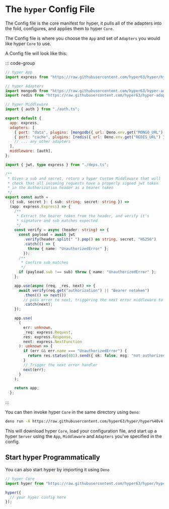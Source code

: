 # The `hyper` Config File

The Config file is the core manifest for hyper, it pulls all of the adapters into the fold, configures, and applies them to hyper `Core`.

The Config file is where you choose the `App` and set of `Adapters` you would like hyper `Core` to use.

A Config file will look like this:

::: code-group

```js [hyper.config.js]
// hyper App
import express from "https://raw.githubusercontent.com/hyper63/hyper/hyper-app-express%40v1.2.1/packages/app-express/mod.ts";

// hyper Adapters
import mongodb from "https://raw.githubusercontent.com/hyper63/hyper-adapter-mongodb/v3.3.0/mod.ts";
import redis from "https://raw.githubusercontent.com/hyper63/hyper-adapter-redis/v3.1.2/mod.js";

// hyper Middleware
import { auth } from "./auth.ts";

export default {
  app: express,
  adapters: [
    { port: "data", plugins: [mongodb({ url: Deno.env.get("MONGO_URL") })] },
    { port: "cache", plugins: [redis({ url: Deno.env.get("REDIS_URL") })] },
    // ... any other adapters
  ],
  middleware: [auth],
};
```

```ts [auth.ts]
import { jwt, type express } from "./deps.ts";

/**
 * Given a sub and secret, return a hyper Custom Middleware that will
 * check that all incoming requests have a properly signed jwt token
 * in the Authorization header as a bearer token
 */
export const auth =
  ({ sub, secret }: { sub: string; secret: string }) =>
  (app: express.Express) => {
    /**
     * Extract the bearer token from the header, and verify it's
     * signature and sub matches expected
     */
    const verify = async (header: string) => {
      const payload = await jwt
        .verify(header.split(" ").pop() as string, secret, "HS256")
        .catch(() => {
          throw { name: "UnauthorizedError" };
        });
      /**
       * Confirm sub matches
       */
      if (payload.sub !== sub) throw { name: "UnauthorizedError" };
    };

    app.use(async (req, _res, next) => {
      await verify(req.get("authorization") || "Bearer notoken")
        .then(() => next())
        // pass error to next, triggering the next error middleware to take over
        .catch(next);
    });

    app.use(
      (
        err: unknown,
        _req: express.Request,
        res: express.Response,
        next: express.NextFunction
      ): unknown => {
        if (err && err.name === "UnauthorizedError") {
          return res.status(401).send({ ok: false, msg: "not authorized" });
        }
        // Trigger the next error handler
        next(err);
      }
    );

    return app;
  };
```

:::

You can then invoke hyper `Core` in the same directory using `Deno`:

```sh
deno run -A https://raw.githubusercontent.com/hyper63/hyper/hyper%40v4.3.2/packages/core/mod.ts
```

This will download hyper `Core`, load your configuration file, and start up a hyper `Server` using the `App`, `Middleware` and `Adapters` you've specified in the config.

## Start hyper Programmatically

You can also start hyper by importing it using `Deno`

```ts
// hyper Core
import hyper from "https://raw.githubusercontent.com/hyper63/hyper/hyper%40v4.3.2/packages/core/mod.ts";

hyper({
  // your hyper config here
});
```
